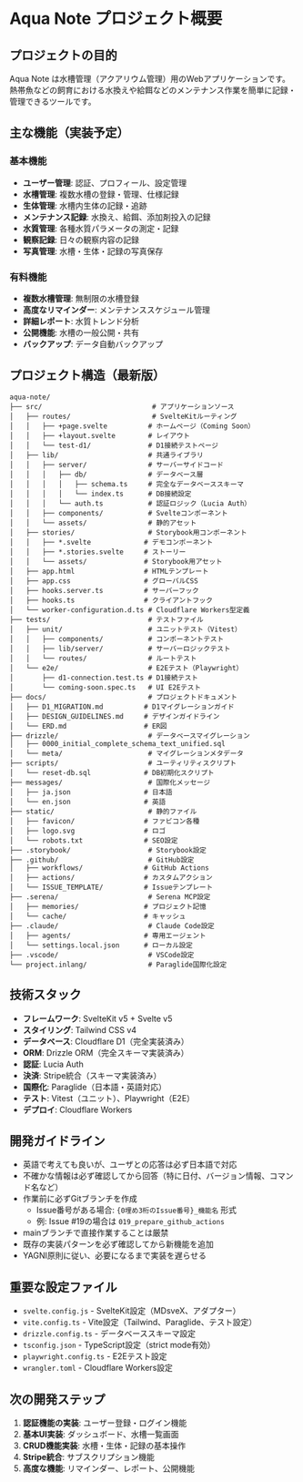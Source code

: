 # Aqua Note プロジェクト概要

## プロジェクトの目的

Aqua Note は水槽管理（アクアリウム管理）用のWebアプリケーションです。
熱帯魚などの飼育における水換えや給餌などのメンテナンス作業を簡単に記録・管理できるツールです。

## 主な機能（実装予定）

### 基本機能

- **ユーザー管理**: 認証、プロフィール、設定管理
- **水槽管理**: 複数水槽の登録・管理、仕様記録
- **生体管理**: 水槽内生体の記録・追跡
- **メンテナンス記録**: 水換え、給餌、添加剤投入の記録
- **水質管理**: 各種水質パラメータの測定・記録
- **観察記録**: 日々の観察内容の記録
- **写真管理**: 水槽・生体・記録の写真保存

### 有料機能

- **複数水槽管理**: 無制限の水槽登録
- **高度なリマインダー**: メンテナンススケジュール管理
- **詳細レポート**: 水質トレンド分析
- **公開機能**: 水槽の一般公開・共有
- **バックアップ**: データ自動バックアップ

## プロジェクト構造（最新版）

```plain
aqua-note/
├── src/                           # アプリケーションソース
│   ├── routes/                    # SvelteKitルーティング
│   │   ├── +page.svelte          # ホームページ（Coming Soon）
│   │   ├── +layout.svelte        # レイアウト
│   │   └── test-d1/              # D1接続テストページ
│   ├── lib/                      # 共通ライブラリ
│   │   ├── server/               # サーバーサイドコード
│   │   │   ├── db/               # データベース層
│   │   │   │   ├── schema.ts     # 完全なデータベーススキーマ
│   │   │   │   └── index.ts      # DB接続設定
│   │   │   └── auth.ts           # 認証ロジック（Lucia Auth）
│   │   ├── components/           # Svelteコンポーネント
│   │   └── assets/               # 静的アセット
│   ├── stories/                  # Storybook用コンポーネント
│   │   ├── *.svelte             # デモコンポーネント
│   │   ├── *.stories.svelte     # ストーリー
│   │   └── assets/              # Storybook用アセット
│   ├── app.html                 # HTMLテンプレート
│   ├── app.css                  # グローバルCSS
│   ├── hooks.server.ts          # サーバーフック
│   ├── hooks.ts                 # クライアントフック
│   └── worker-configuration.d.ts # Cloudflare Workers型定義
├── tests/                        # テストファイル
│   ├── unit/                     # ユニットテスト（Vitest）
│   │   ├── components/           # コンポーネントテスト
│   │   ├── lib/server/           # サーバーロジックテスト
│   │   └── routes/               # ルートテスト
│   └── e2e/                      # E2Eテスト（Playwright）
│       ├── d1-connection.test.ts # D1接続テスト
│       └── coming-soon.spec.ts   # UI E2Eテスト
├── docs/                         # プロジェクトドキュメント
│   ├── D1_MIGRATION.md          # D1マイグレーションガイド
│   ├── DESIGN_GUIDELINES.md     # デザインガイドライン
│   └── ERD.md                   # ER図
├── drizzle/                      # データベースマイグレーション
│   ├── 0000_initial_complete_schema_text_unified.sql
│   └── meta/                     # マイグレーションメタデータ
├── scripts/                      # ユーティリティスクリプト
│   └── reset-db.sql             # DB初期化スクリプト
├── messages/                     # 国際化メッセージ
│   ├── ja.json                  # 日本語
│   └── en.json                  # 英語
├── static/                       # 静的ファイル
│   ├── favicon/                 # ファビコン各種
│   ├── logo.svg                 # ロゴ
│   └── robots.txt               # SEO設定
├── .storybook/                   # Storybook設定
├── .github/                      # GitHub設定
│   ├── workflows/               # GitHub Actions
│   ├── actions/                 # カスタムアクション
│   └── ISSUE_TEMPLATE/          # Issueテンプレート
├── .serena/                      # Serena MCP設定
│   ├── memories/                # プロジェクト記憶
│   └── cache/                   # キャッシュ
├── .claude/                      # Claude Code設定
│   ├── agents/                  # 専用エージェント
│   └── settings.local.json      # ローカル設定
├── .vscode/                      # VSCode設定
└── project.inlang/               # Paraglide国際化設定
```

## 技術スタック

- **フレームワーク**: SvelteKit v5 + Svelte v5
- **スタイリング**: Tailwind CSS v4
- **データベース**: Cloudflare D1（完全実装済み）
- **ORM**: Drizzle ORM（完全スキーマ実装済み）
- **認証**: Lucia Auth
- **決済**: Stripe統合（スキーマ実装済み）
- **国際化**: Paraglide（日本語・英語対応）
- **テスト**: Vitest（ユニット）、Playwright（E2E）
- **デプロイ**: Cloudflare Workers

## 開発ガイドライン

- 英語で考えても良いが、ユーザとの応答は必ず日本語で対応
- 不確かな情報は必ず確認してから回答（特に日付、バージョン情報、コマンド名など）
- 作業前に必ずGitブランチを作成
  - Issue番号がある場合: `{0埋め3桁のIssue番号}_機能名` 形式
  - 例: Issue #19の場合は `019_prepare_github_actions`
- mainブランチで直接作業することは厳禁
- 既存の実装パターンを必ず確認してから新機能を追加
- YAGNI原則に従い、必要になるまで実装を遅らせる

## 重要な設定ファイル

- `svelte.config.js` - SvelteKit設定（MDsveX、アダプター）
- `vite.config.ts` - Vite設定（Tailwind、Paraglide、テスト設定）
- `drizzle.config.ts` - データベーススキーマ設定
- `tsconfig.json` - TypeScript設定（strict mode有効）
- `playwright.config.ts` - E2Eテスト設定
- `wrangler.toml` - Cloudflare Workers設定

## 次の開発ステップ

1. **認証機能の実装**: ユーザー登録・ログイン機能
2. **基本UI実装**: ダッシュボード、水槽一覧画面
3. **CRUD機能実装**: 水槽・生体・記録の基本操作
4. **Stripe統合**: サブスクリプション機能
5. **高度な機能**: リマインダー、レポート、公開機能
